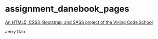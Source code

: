 # assignment_danebook_pages

[An HTML5, CSS3, Bootstrap, and SASS project of the Viking Code School](http://www.vikingcodeschool.com)

Jerry Gao
